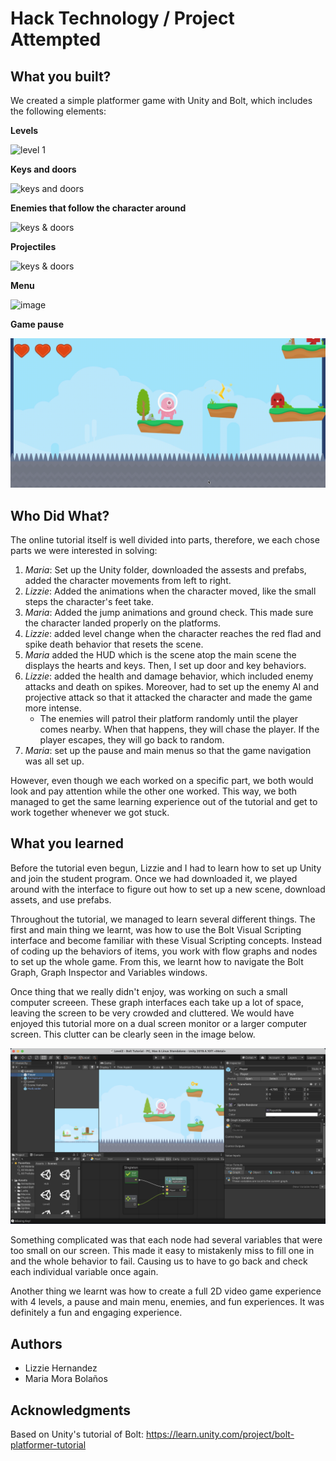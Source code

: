 # Hack Technology / Project Attempted

## What you built? 

We created a simple platformer game with Unity and Bolt, which includes the following elements:

**Levels**

![level 1](images/game1.gif)

**Keys and doors**

![keys and doors](images/game2.gif)

**Enemies that follow the character around**

![keys & doors](images/game4.gif)

**Projectiles**

![keys & doors](images/game3.gif)

**Menu**

![image](https://user-images.githubusercontent.com/52898557/134068533-2e707d64-cbbb-474e-b3c2-b68951abcb1d.png)

**Game pause**

![pausing](images/game5.gif)

## Who Did What?

The online tutorial itself is well divided into parts, therefore, we each chose parts we were interested in solving:
1. *Maria*: Set up the Unity folder, downloaded the assests and prefabs, added the character movements from left to right.
2. *Lizzie*: Added the animations when the character moved, like the small steps the character's feet take.
3. *Maria*: Added the jump animations and ground check. This made sure the character landed properly on the platforms. 
4. *Lizzie*: added level change when the character reaches the red flad and spike death behavior that resets the scene.
5. *Maria* added the HUD which is the scene atop the main scene the displays the hearts and keys. Then, I set up door and key behaviors.
6. *Lizzie*: added the health and damage behavior, which included enemy attacks and death on spikes. Moreover, had to set up the enemy AI and projective attack so that it attacked the character and made the game more intense. 
    * The enemies will patrol their platform randomly until the player comes nearby. When that happens, they will chase the player. If the player escapes, they will go back to random.
7. *Maria*: set up the pause and main menus so that the game navigation was all set up.

However, even though we each worked on a specific part, we both would look and pay attention while the other one worked. This way, we both managed to get the same learning experience out of the tutorial and get to work together whenever we got stuck. 

## What you learned

Before the tutorial even begun, Lizzie and I had to learn how to set up Unity and join the student program. Once we had downloaded it, we played around with the interface to figure out how to set up a new scene, download assets, and use prefabs. 

Throughout the tutorial, we managed to learn several different things. The first and main thing we learnt, was how to use the Bolt Visual Scripting interface and become familiar with these Visual Scripting concepts. Instead of coding up the behaviors of items, you work with flow graphs and nodes to set up the whole game. From this, we learnt how to navigate the Bolt Graph, Graph Inspector and Variables windows. 

Once thing that we really didn't enjoy, was working on such a small computer screeen. These graph interfaces each take up a lot of space, leaving the screen to be very crowded and cluttered. We would have enjoyed this tutorial more on a dual screen monitor or a larger computer screen. This clutter can be clearly seen in the image below.

![Screen Clutter](ScreenClutter.png)

Something complicated was that each node had several variables that were too small on our screen. This made it easy to mistakenly miss to fill one in and the whole behavior to fail. Causing us to have to go back and check each individual variable once again. 

Another thing we learnt was how to create a full 2D video game experience with 4 levels, a pause and main menu, enemies, and fun experiences. It was definitely a fun and engaging experience. 

## Authors

* Lizzie Hernandez
* Maria Mora Bolaños

## Acknowledgments

Based on Unity's tutorial of Bolt: https://learn.unity.com/project/bolt-platformer-tutorial
